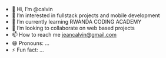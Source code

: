 - 👋 Hi, I’m @calvin
- 👀 I’m interested in fullstack projects and mobile development
- 🌱 I’m currently learning RWANDA CODING ACADEMY
- 💞️ I’m looking to collaborate on web based projects
- 📫 How to reach me  jeancalvin@gmail.com
- 😄 Pronouns: ...
- ⚡ Fun fact: ...

<!---
cal250/cal250 is a ✨ special ✨ repository because its `README.md` (this file) appears on your GitHub profile.
You can click the Preview link to take a look at your changes.
--->
